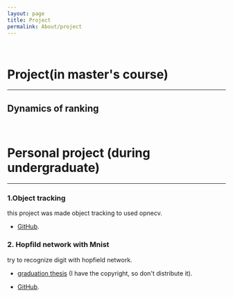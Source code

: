 ```yaml
---
layout: page
title: Project
permalink: About/project
---
```



<br/>



# Project(in master's course)

<hr>

## Dynamics of ranking

<br/>


# Personal project (during undergraduate)

<hr>

### 1.Object tracking
this project was made object tracking to used opnecv. 

* [GitHub](https://github.com/aslla77/aslla77/tree/master/tracking). 
  
### 2. Hopfild network with Mnist

try to recognize digit with hopfield network. 

* [graduation thesis](/assets/project/12151761.pdf) (I have the copyright, so don't distribute it). 
  
* [GitHub](https://github.com/aslla77/aslla77/tree/master/About_Hopfield_Network). 

<br/>
